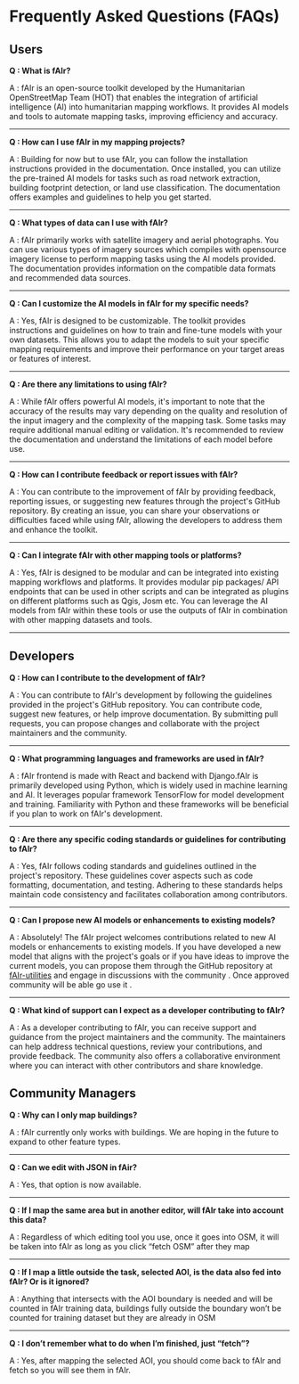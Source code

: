 # Frequently Asked Questions (FAQs)

## Users
**Q : What is fAIr?**

A : fAIr is an open-source toolkit developed by the Humanitarian OpenStreetMap Team (HOT) that enables the integration of artificial intelligence (AI) into humanitarian mapping workflows. It provides AI models and tools to automate mapping tasks, improving efficiency and accuracy.

<hr>

**Q : How can I use fAIr in my mapping projects?**

A : Building for now but to use fAIr, you can follow the installation instructions provided in the documentation. Once installed, you can utilize the pre-trained AI models for tasks such as road network extraction, building footprint detection, or land use classification. The documentation offers examples and guidelines to help you get started.

<hr>

**Q : What types of data can I use with fAIr?**

A : fAIr primarily works with satellite imagery and aerial photographs. You can use various types of imagery sources which compiles with opensource imagery license to perform mapping tasks using the AI models provided. The documentation provides information on the compatible data formats and recommended data sources.

<hr>

**Q : Can I customize the AI models in fAIr for my specific needs?**

A : Yes, fAIr is designed to be customizable. The toolkit provides instructions and guidelines on how to train and fine-tune models with your own datasets. This allows you to adapt the models to suit your specific mapping requirements and improve their performance on your target areas or features of interest.

<hr>

**Q : Are there any limitations to using fAIr?**

A : While fAIr offers powerful AI models, it's important to note that the accuracy of the results may vary depending on the quality and resolution of the input imagery and the complexity of the mapping task. Some tasks may require additional manual editing or validation. It's recommended to review the documentation and understand the limitations of each model before use.

<hr>

**Q : How can I contribute feedback or report issues with fAIr?**

A : You can contribute to the improvement of fAIr by providing feedback, reporting issues, or suggesting new features through the project's GitHub repository. By creating an issue, you can share your observations or difficulties faced while using fAIr, allowing the developers to address them and enhance the toolkit.

<hr>

**Q : Can I integrate fAIr with other mapping tools or platforms?**

A : Yes, fAIr is designed to be modular and can be integrated into existing mapping workflows and platforms. It provides modular pip packages/ API endpoints that can be used in other scripts and can be integrated as plugins on different platforms such as Qgis, Josm etc. You can leverage the AI models from fAIr within these tools or use the outputs of fAIr in combination with other mapping datasets and tools.

<hr>

## Developers

**Q : How can I contribute to the development of fAIr?**

A : You can contribute to fAIr's development by following the guidelines provided in the project's GitHub repository. You can contribute code, suggest new features, or help improve documentation. By submitting pull requests, you can propose changes and collaborate with the project maintainers and the community.

<hr>

**Q : What programming languages and frameworks are used in fAIr?**

A : fAIr frontend is made with React and backend with Django.fAIr is primarily developed using Python, which is widely used in machine learning and AI. It leverages popular framework TensorFlow for model development and training. Familiarity with Python and these frameworks will be beneficial if you plan to work on fAIr's development.

<hr>

**Q : Are there any specific coding standards or guidelines for contributing to fAIr?**

A : Yes, fAIr follows coding standards and guidelines outlined in the project's repository. These guidelines cover aspects such as code formatting, documentation, and testing. Adhering to these standards helps maintain code consistency and facilitates collaboration among contributors.

<hr>

**Q : Can I propose new AI models or enhancements to existing models?**

A : Absolutely! The fAIr project welcomes contributions related to new AI models or enhancements to existing models. If you have developed a new model that aligns with the project's goals or if you have ideas to improve the current models, you can propose them through the GitHub repository at [fAIr-utilities](https://github.com/hotosm/fAIr-utilities) and engage in discussions with the community . Once approved community will be able go use it .

<hr>

**Q : What kind of support can I expect as a developer contributing to fAIr?**

A : As a developer contributing to fAIr, you can receive support and guidance from the project maintainers and the community. The maintainers can help address technical questions, review your contributions, and provide feedback. The community also offers a collaborative environment where you can interact with other contributors and share knowledge.

## Community Managers
**Q : Why can I only map buildings?**

A : fAIr currently only works with buildings. We are hoping in the future to expand to other feature types.

<hr>

**Q : Can we edit with JSON in fAir?**

A : Yes, that option is now available.

<hr>

**Q : If I map the same area  but in another editor, will fAIr take into account this data?**

A : Regardless of which editing tool you use, once it goes into OSM, it will be taken into fAIr as long as you click “fetch OSM” after they map

<hr>

**Q : If I map a little outside the task, selected AOI,  is the data also fed into fAIr? Or is it ignored?**

A : Anything that intersects with the AOI boundary is needed and will be counted in fAIr training data, buildings fully outside the boundary won’t be counted for training dataset but they are already in OSM

<hr>

**Q : I don’t remember what to do when I’m finished, just “fetch”?**

A : Yes, after mapping the selected AOI, you should come back to fAIr and fetch so you will see them  in fAIr.
